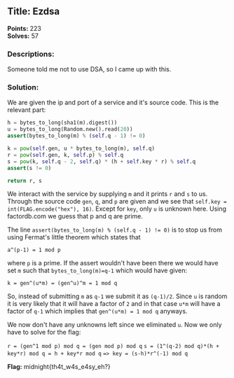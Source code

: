 
## Title: Ezdsa
**Points:** 223  
**Solves:** 57

### Descriptions: 
Someone told me not to use DSA, so I came up with this.

### Solution:

We are given the ip and port of a service and it's source code. This is the relevant part:

```python
h = bytes_to_long(sha1(m).digest())
u = bytes_to_long(Random.new().read(20))
assert(bytes_to_long(m) % (self.q - 1) != 0)

k = pow(self.gen, u * bytes_to_long(m), self.q)
r = pow(self.gen, k, self.p) % self.q
s = pow(k, self.q - 2, self.q) * (h + self.key * r) % self.q
assert(s != 0)

return r, s
```

We interact with the service by supplying `m` and it prints `r` and `s` to us. Through the source code `gen`, `q`, and `p` are given and we see that `self.key = int(FLAG.encode("hex"), 16)`. Except for `key`, only `u` is unknown here. Using factordb.com we guess that p and q are prime.

The line `assert(bytes_to_long(m) % (self.q - 1) != 0)` is to stop us from using Fermat's little theorem which states that

`a^(p-1) = 1 mod p`

where `p` is a prime. If the assert wouldn't have been there we would have set `m` such that `bytes_to_long(m)=q-1` which would have given:

`k = gen^(u*m) = (gen^u)^m = 1 mod q`

So, instead of submitting `m` as `q-1` we submit it as `(q-1)/2`. Since `u` is random it is very likely that it will have a factor of `2` and in that case `u*m` will have a factor of `q-1` which implies that `gen^(u*m) = 1 mod q` anyways.

We now don't have any unknowns left since we eliminated `u`. Now we only have to solve for the flag:

`r = (gen^1 mod p) mod q = (gen mod p) mod q`
`s = (1^(q-2) mod q)*(h + key*r) mod q = h + key*r mod q`
`=> key = (s-h)*r^(-1) mod q`

**Flag:** midnight{th4t_w4s_e4sy_eh?}
